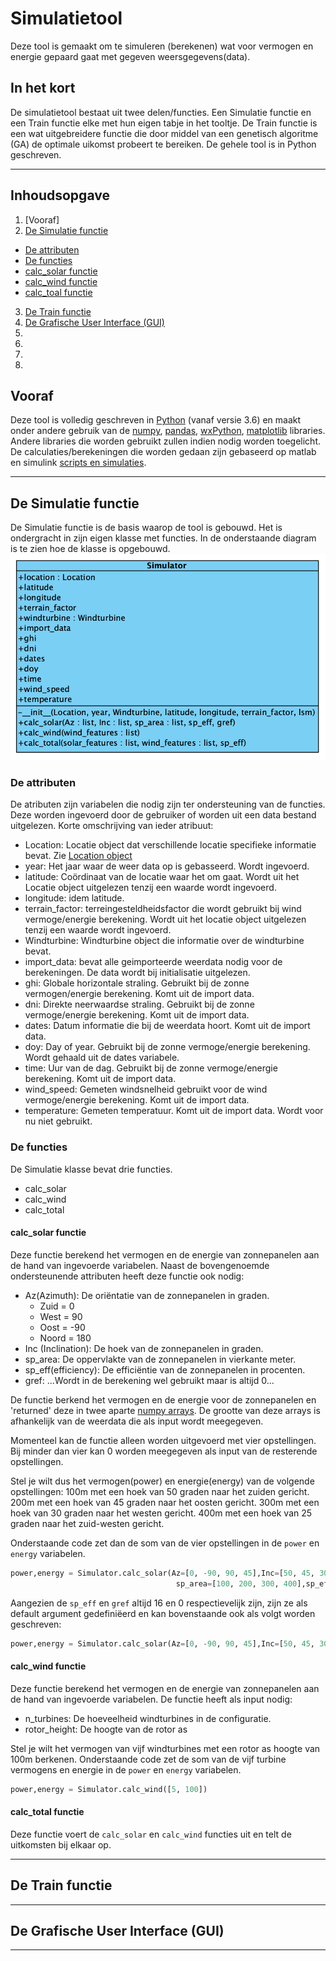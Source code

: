 # Simulatietool

Deze tool is gemaakt om te simuleren (berekenen) wat voor vermogen en energie gepaard gaat met gegeven weersgegevens(data).

## In het kort
De simulatietool bestaat uit twee delen/functies. Een Simulatie functie en een Train functie elke met hun eigen tabje in het tooltje. De Train functie is een wat uitgebreidere functie die door middel van een genetisch algoritme (GA) de optimale uikomst probeert te bereiken.
De gehele tool is in Python geschreven.

_____

## Inhoudsopgave
1. [Vooraf]
2. [De Simulatie functie](https://github.com/Jerscovad/SimulatieTool#de-simulatie-functie)
  * [De attributen](https://github.com/Jerscovad/SimulatieTool#de-attributen)
  * [De functies](https://github.com/Jerscovad/SimulatieTool#de-functies)
  * [calc_solar functie](https://github.com/Jerscovad/SimulatieTool#calc_solar-functie)
  * [calc_wind functie](https://github.com/Jerscovad/SimulatieTool#calc_wind-functie)
  * [calc_toal functie](https://github.com/Jerscovad/SimulatieTool#calc_total-functie)
3. [De Train functie](https://github.com/Jerscovad/SimulatieTool#de-train-functie)
4. [De Grafische User Interface (GUI)](https://github.com/Jerscovad/SimulatieTool#de-grafische-user-interface-gui)
5.
6.
7.
8.

## Vooraf
Deze tool is volledig geschreven in [Python](https://www.python.org/) (vanaf versie 3.6) en maakt onder andere gebruik van de [numpy](https://numpy.org/), [pandas](https://pandas.pydata.org/), [wxPython](https://wxpython.org/), [matplotlib](https://matplotlib.org/) libraries. Andere libraries die worden gebruikt zullen indien nodig worden toegelicht. De calculaties/berekeningen die worden gedaan zijn gebaseerd op matlab en simulink [scripts en simulaties]().


_____

## De Simulatie functie

De Simulatie functie is de basis waarop de tool is gebouwd. Het is ondergracht in zijn eigen klasse met functies. In de onderstaande diagram is te zien hoe de klasse is opgebouwd.
![Simulator class](https://github.com/Jerscovad/SimulatieTool/blob/master/images/design/Simulator_classe.png)

### De attributen
De atributen zijn variabelen die nodig zijn ter ondersteuning van de functies. Deze worden ingevoerd door de gebruiker of worden uit een data bestand uitgelezen.
Korte omschrijving van ieder atribuut:
- Location: Locatie object dat verschillende locatie specifieke informatie bevat. Zie [Location object](https://link-voor-bestand. "Location object")
- year: Het jaar waar de weer data op is gebasseerd. Wordt ingevoerd.
- latitude: Coördinaat van de locatie waar het om gaat. Wordt uit het Locatie object uitgelezen tenzij een waarde wordt ingevoerd.
- longitude: idem latitude.
- terrain_factor: terreingesteldheidsfactor die wordt gebruikt bij wind vermoge/energie berekening. Wordt uit het locatie object uitgelezen tenzij een waarde wordt ingevoerd.
- Windturbine: Windturbine object die informatie over de windturbine bevat.
- import_data: bevat alle geimporteerde weerdata nodig voor de berekeningen. De data wordt bij initialisatie uitgelezen.
- ghi: Globale horizontale straling. Gebruikt bij de zonne vermogen/energie berekening. Komt uit de import data.
- dni: Direkte neerwaardse straling. Gebruikt bij de zonne vermoge/energie berekening. Komt uit de import data.
- dates: Datum informatie die bij de weerdata hoort. Komt uit de import data.
- doy: Day of year. Gebruikt bij de zonne vermoge/energie berekening. Wordt gehaald uit de dates variabele.
- time: Uur van de dag. Gebruikt bij de zonne vermoge/energie berekening. Komt uit de import data.
- wind_speed: Gemeten windsnelheid gebruikt voor de wind vermoge/energie berekening. Komt uit de import data.
- temperature: Gemeten temperatuur. Komt uit de import data. Wordt voor nu niet gebruikt.

### De functies
De Simulatie klasse bevat drie functies.
- calc_solar
- calc_wind
- calc_total

#### calc_solar functie
Deze functie berekend het vermogen en de energie van zonnepanelen aan de hand van ingevoerde variabelen.
Naast de bovengenoemde ondersteunende attributen heeft deze functie ook nodig: 

* Az(Azimuth): De oriëntatie van de zonnepanelen in graden.
  * Zuid = 0
  * West = 90
  * Oost = -90
  * Noord = 180
* Inc (Inclination): De hoek van de zonnepanelen in graden.
* sp_area: De oppervlakte van de zonnepanelen in vierkante meter.
* sp_eff(efficiency): De efficiëntie van de zonnepanelen in procenten.
* gref: ...Wordt in de berekening wel gebruikt maar is altijd 0...

De functie berkend het vermogen en de energie voor de zonnepanelen en 'returned' deze in twee aparte [numpy arrays](https://numpy.org/doc/stable/reference/generated/numpy.array.html?highlight=array#numpy.array). De grootte van deze arrays is afhankelijk van de weerdata die als input wordt meegegeven.

Momenteel kan de functie alleen worden uitgevoerd met vier opstellingen. Bij minder dan vier kan 0 worden meegegeven als input van de resterende opstellingen.

Stel je wilt dus het vermogen(power) en energie(energy) van de volgende opstellingen:
100m met een hoek van 50 graden naar het zuiden gericht.
200m met een hoek van 45 graden naar het oosten gericht.
300m met een hoek van 30 graden naar het westen gericht.
400m met een hoek van 25 graden naar het zuid-westen gericht.

Onderstaande code zet dan de som van de vier opstellingen in de `power` en `energy` variabelen.
```python
power,energy = Simulator.calc_solar(Az=[0, -90, 90, 45],Inc=[50, 45, 30, 25],
                                     sp_area=[100, 200, 300, 400],sp_eff=16,gref=0)
```
Aangezien de `sp_eff` en `gref` altijd 16 en 0 respectievelijk zijn, zijn ze als default argument gedefiniëerd en kan bovenstaande ook als volgt worden geschreven:

```python
power,energy = Simulator.calc_solar(Az=[0, -90, 90, 45],Inc=[50, 45, 30, 25],sp_area=[100, 200, 300, 400])
```

#### calc_wind functie
Deze functie berekend het vermogen en de energie van zonnepanelen aan de hand van ingevoerde variabelen.
De functie heeft als input nodig:
* n_turbines: De hoeveelheid windturbines in de configuratie.
* rotor_height: De hoogte van de rotor as

Stel je wilt het vermogen van vijf windturbines met een rotor as hoogte van 100m berkenen.
Onderstaande code zet de som van de vijf turbine vermogens en energie in de `power` en `energy` variabelen.
```python
power,energy = Simulator.calc_wind([5, 100])
```

#### calc_total functie
Deze functie voert de `calc_solar` en `calc_wind` functies uit en telt de uitkomsten bij elkaar op.

_____

## De Train functie

_____

## De Grafische User Interface (GUI)

_____

